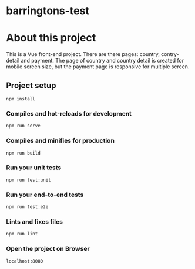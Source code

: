 # barringtons-test

# About this project
This is a Vue front-end project.
There are there pages: country, contry-detail and payment.
The page of country and country detail is created for mobile screen size, but the payment page is responsive for multiple screen.

## Project setup
```
npm install
```

### Compiles and hot-reloads for development
```
npm run serve
```

### Compiles and minifies for production
```
npm run build
```

### Run your unit tests
```
npm run test:unit
```

### Run your end-to-end tests
```
npm run test:e2e
```

### Lints and fixes files
```
npm run lint
```

### Open the project on Browser
```
localhost:8080
```
